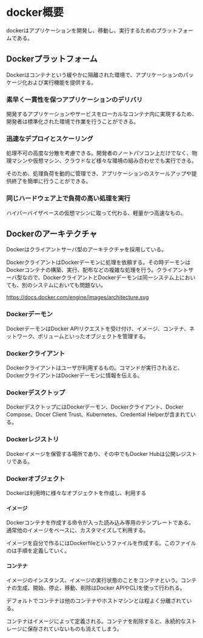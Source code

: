 # docker概要

dockerはアプリケーションを開発し、移動し、実行するためのプラットフォームである。

## Dockerプラットフォーム

Dockerはコンテナという緩やかに隔離された環境で、アプリケーションのパッケージ化および実行機能を提供する。

### 素早く一貫性を保つアプリケーションのデリバリ

開発するアプリケーションやサービスをローカルなコンテナ内に実現するため、開発者は標準化された環境で作業を行うことができる。

### 迅速なデプロイとスケーリング

処理不可の高度な分散を考慮できる。開発者のノートパソコン上だけでなく、物理マシンや仮想マシン、クラウドなど様々な環境の組み合わせでも実行できる。

そのため、処理負荷を動的に管理でき、アプリケーションのスケールアップや提供終了を簡単に行うことができる。

### 同じハードウェア上で負荷の高い処理を実行

ハイパーバイザベースの仮想マシンに取って代わる、軽量かつ高速なもの。

## Dockerのアーキテクチャ

Dockerはクライアントサーバ型のアーキテクチャを採用している。

DockerクライアントはDockerデーモンに処理を依頼する。その時デーモンはDockerコンテナの構築、実行、配布などの複雑な処理を行う。クライアントサーバ型なので、DockerクライアントとDockerデーモンは同一システム上においても、別のシステムにおいても問題ない。

https://docs.docker.com/engine/images/architecture.svg

### Dockerデーモン

DockerデーモンはDocker APIリクエストを受け付け、イメージ、コンテナ、ネットワーク、ボリュームといったオブジェクトを管理する。

### Dockerクライアント

Dockerクライアントはユーザが利用するもの。コマンドが実行されると、DockerクライアントはDockerデーモンに情報を伝える。

### Dockerデスクトップ

DockerデスクトップにはDockerデーモン、Dockerクライアント、Docker Compose、Docer Client Trust、Kubernetes、Credential Helperが含まれている。

### Dockerレジストリ

Dockerイメージを保管する場所であり、その中でもDocker Hubは公開レジストリである。

### Dockerオブジェクト

Dockerは利用時に様々なオブジェクトを作成し、利用する

#### イメージ

Dockerコンテナを作成する命令が入った読み込み専用のテンプレートである。通常他のイメージをベースに、カスタマイズして利用する。

イメージを自分で作るにはDockerfileというファイルを作成する。このファイルのは手順を定義していく。

#### コンテナ

イメージのインスタンス、イメージの実行状態のことをコンテナという。コンテナの生成、開始、停止、移動、削除はDocker APIやCLIを使って行われる。

デフォルトでコンテナは他のコンテナやホストマシンとは程よく分離されている。

コンテナはイメージによって定義される。コンテナを削除すると、永続的なストレージに保存されていないものも消えてしまう。
